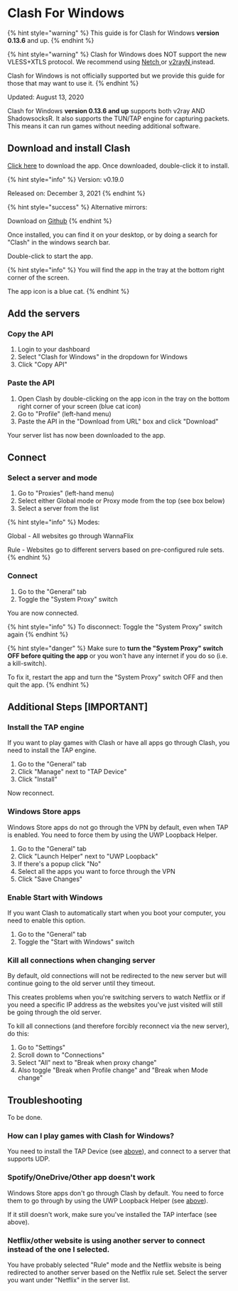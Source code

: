 # Clash For Windows

{% hint style="warning" %}
This guide is for Clash for Windows **version 0.13.6** and up.
{% endhint %}

{% hint style="warning" %}
Clash for Windows does NOT support the new VLESS+XTLS protocol. We recommend using [Netch ](netch-1.md)or [v2rayN ](v2rayn-recommended.md)instead.

Clash for Windows is not officially supported but we provide this guide for those that may want to use it.
{% endhint %}

Updated: August 13, 2020

Clash for Windows **version 0.13.6 and up** supports both v2ray AND ShadowsocksR. It also supports the TUN/TAP engine for capturing packets. This means it can run games without needing additional software.&#x20;

## Download and install Clash

[Click here](https://wannaflix.com/dl.php?type=d\&id=35) to download the app. Once downloaded, double-click it to install.

{% hint style="info" %}
Version: v0.19.0

Released on: December 3, 2021
{% endhint %}

{% hint style="success" %}
Alternative mirrors:

Download on [Github](https://github.com/Fndroid/clash\_for\_windows\_pkg/releases)&#x20;
{% endhint %}

Once installed, you can find it on your desktop, or by doing a search for "Clash" in the windows search bar.

Double-click to start the app.

{% hint style="info" %}
You will find the app in the tray at the bottom right corner of the screen.

The app icon is a blue cat.
{% endhint %}

## Add the servers

### Copy the API

1. Login to your dashboard
2. Select "Clash for Windows" in the dropdown for Windows
3. Click "Copy API"

### Paste the API&#x20;

1. Open Clash by double-clicking on the app icon in the tray on the bottom right corner of your screen (blue cat icon)
2. Go to "Profile" (left-hand menu)
3. Paste the API in the "Download from URL" box and click "Download"

Your server list has now been downloaded to the app.

## Connect

### Select a server and mode

1. Go to "Proxies" (left-hand menu)
2. Select either Global mode or Proxy mode from the top (see box below)
3. Select a server from the list

{% hint style="info" %}
Modes:

Global - All websites go through WannaFlix

Rule - Websites go to different servers based on pre-configured rule sets.
{% endhint %}

### Connect

1. Go to the "General" tab
2. Toggle the "System Proxy" switch

You are now connected.

{% hint style="info" %}
To disconnect: Toggle the "System Proxy" switch again
{% endhint %}

{% hint style="danger" %}
Make sure to **turn the "System Proxy" switch OFF before quiting the app** or you won't have any internet if you do so (i.e. a kill-switch).

To fix it, restart the app and turn the "System Proxy" switch OFF and then quit the app.
{% endhint %}

## Additional Steps \[IMPORTANT]

### Install the TAP engine

If you want to play games with Clash or have all apps go through Clash, you need to install the TAP engine.

1. Go to the "General" tab
2. Click "Manage" next to "TAP Device"
3. Click "Install"

Now reconnect.&#x20;

### Windows Store apps

Windows Store apps do not go through the VPN by default, even when TAP is enabled. You need to force them by using the UWP Loopback Helper.

1. Go to the "General" tab
2. Click "Launch Helper" next to "UWP Loopback"
3. If there's a popup click "No"
4. Select all the apps you want to force through the VPN
5. Click "Save Changes"

### Enable Start with Windows

If you want Clash to automatically start when you boot your computer, you need to enable this option.

1. Go to the "General" tab
2. Toggle the "Start with Windows" switch

### Kill all connections when changing server

By default, old connections will not be redirected to the new server but will continue going to the old server until they timeout.

This creates problems when you're switching servers to watch Netflix or if you need a specific IP address as the websites you've just visited will still be going through the old server.

To kill all connections (and therefore forcibly reconnect via the new server), do this:

1. Go to "Settings"
2. Scroll down to "Connections"
3. Select "All" next to "Break when proxy change"
4. Also toggle "Break when Profile change" and "Break when Mode change"

## Troubleshooting

To be done.

### How can I play games with Clash for Windows?

You need to install the TAP Device (see [above](clash-for-windows-new.md#install-the-tap-engine)), and connect to a server that supports UDP.

### Spotify/OneDrive/Other app doesn't work

Windows Store apps don't go through Clash by default. You need to force them to go through by using the UWP Loopback Helper (see [above](clash-for-windows-new.md#windows-store-apps)).

If it still doesn't work, make sure you've installed the TAP interface (see above).

### Netflix/other website is using another server to connect instead of the one I selected.

You have probably selected "Rule" mode and the Netflix website is being redirected to another server based on the Netflix rule set. Select the server you want under "Netflix" in the server list.
